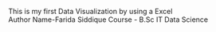This is my first Data Visualization by using a Excel <br>
Author Name-Farida Siddique
Course - B.Sc IT Data Science 
